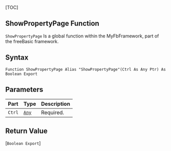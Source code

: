 [TOC]
## ShowPropertyPage Function

`ShowPropertyPage` Is a global function within the MyFbFramework, part of the freeBasic framework.
## Syntax

```freeBasic
Function ShowPropertyPage Alias "ShowPropertyPage"(Ctrl As Any Ptr) As Boolean Export
```

## Parameters

|Part|Type|Description|
| :------------ | :------------ | :------------ |
|`Ctrl`|[`Any`]("https://www.freebasic.net/wiki/KeyPgAny")|Required.|

## Return Value
[`Boolean Export`]


